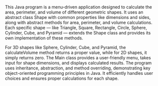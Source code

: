 This Java program is a menu-driven application designed to calculate the area, perimeter, and volume of different geometric shapes. It uses an abstract class Shape with common properties like dimensions and sides, along with abstract methods for area, perimeter, and volume calculations. Each specific shape — like Triangle, Square, Rectangle, Circle, Sphere, Cylinder, Cube, and Pyramid — extends the Shape class and provides its own implementation of these methods.

For 3D shapes like Sphere, Cylinder, Cube, and Pyramid, the calculateVolume method returns a proper value, while for 2D shapes, it simply returns zero. The Main class provides a user-friendly menu, takes input for shape dimensions, and displays calculated results. The program uses inheritance, abstraction, and method overriding, demonstrating key object-oriented programming principles in Java. It efficiently handles user choices and ensures proper calculations for each shape.
